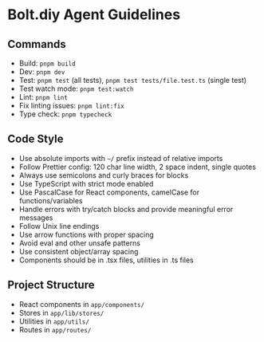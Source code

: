 # Bolt.diy Agent Guidelines

## Commands
- Build: `pnpm build`
- Dev: `pnpm dev`
- Test: `pnpm test` (all tests), `pnpm test tests/file.test.ts` (single test)
- Test watch mode: `pnpm test:watch`
- Lint: `pnpm lint`
- Fix linting issues: `pnpm lint:fix`
- Type check: `pnpm typecheck`

## Code Style
- Use absolute imports with `~/` prefix instead of relative imports
- Follow Prettier config: 120 char line width, 2 space indent, single quotes
- Always use semicolons and curly braces for blocks
- Use TypeScript with strict mode enabled
- Use PascalCase for React components, camelCase for functions/variables
- Handle errors with try/catch blocks and provide meaningful error messages
- Follow Unix line endings
- Use arrow functions with proper spacing
- Avoid eval and other unsafe patterns
- Use consistent object/array spacing
- Components should be in .tsx files, utilities in .ts files

## Project Structure
- React components in `app/components/`
- Stores in `app/lib/stores/`
- Utilities in `app/utils/`
- Routes in `app/routes/`